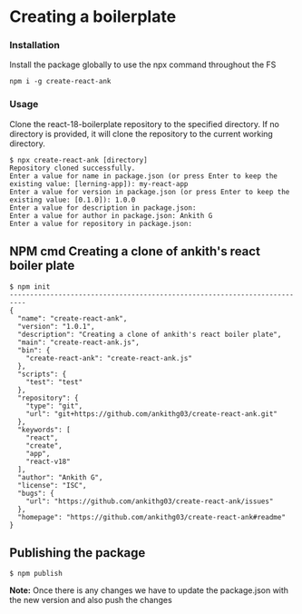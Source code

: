 # Creating a boilerplate

### Installation
Install the package globally to use the npx command throughout the FS
```
npm i -g create-react-ank
```

### Usage
Clone the react-18-boilerplate repository to the specified directory.
If no directory is provided, it will clone the repository to the current working directory.
```
$ npx create-react-ank [directory]
Repository cloned successfully.
Enter a value for name in package.json (or press Enter to keep the existing value: [lerning-app]): my-react-app
Enter a value for version in package.json (or press Enter to keep the existing value: [0.1.0]): 1.0.0
Enter a value for description in package.json: 
Enter a value for author in package.json: Ankith G
Enter a value for repository in package.json: 
```



## NPM cmd Creating a clone of ankith's react boiler plate

```
$ npm init
--------------------------------------------------------------------------
{
  "name": "create-react-ank",
  "version": "1.0.1",
  "description": "Creating a clone of ankith's react boiler plate",
  "main": "create-react-ank.js",
  "bin": {
    "create-react-ank": "create-react-ank.js"
  },
  "scripts": {
    "test": "test"
  },
  "repository": {
    "type": "git",
    "url": "git+https://github.com/ankithg03/create-react-ank.git"
  },
  "keywords": [
    "react",
    "create",
    "app",
    "react-v18"
  ],
  "author": "Ankith G",
  "license": "ISC",
  "bugs": {
    "url": "https://github.com/ankithg03/create-react-ank/issues"
  },
  "homepage": "https://github.com/ankithg03/create-react-ank#readme"
}

```

## Publishing the package

```
$ npm publish
```
**Note:** Once there is any changes we have to update the package.json with the new version and also push the changes
